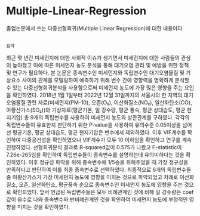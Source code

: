 # Multiple-Linear-Regression
졸업논문에서 쓰는 다중선형회귀(Multiple Linear Regression)에 대한 내용이다


                                                                           요약
최근 몇 년간 미세먼지에 대한 사회적 이슈가 생기면서 미세먼지에 대한 사람들의 관심이 높아졌고 이에 따른 미세먼지 농도 분석을 통해 대기오염 관리 및 예방을 위한 정책 및 연구가 필요하다. 본 논문은 종속변수인 미세먼지와 독립변수인 대기오염물질 및 기상요소 사이의 관계를 모델링하여 예측하기 위해 변수 간에 영향력을 명확하게 분석할 수 있는 다중선형회귀분석을 사용함으로써 미세먼지 농도에 가장 많은 영향을 주는 요인을 확인하였다. 2018년 1월 1일부터 2022년 12월 31일까지의 서울시의 한 지역의 대기오염물질 관련 자료(미세먼지(PM-10), 오존(O₃), 이산화질소(NO₂), 일산화탄소(CO), 아황산가스(SO₂))와 기상자료(평균기온, 일 강수량, 평균 풍속, 평균 상대습도, 평균 현지기압) 총 9개의 독립변수를 사용하여 미세먼지 농도와 상관관계를 구하였다. 각각의 독립변수들이 유효한지 판단하기 위한 P-value을 사용하여 유의수준 0.05이상을 넘어선 평균기온, 평균 상대습도, 평균 현지기압은 변수에서 제외하였다. 이후 VIF계수를 확인하여 다중공선성을 확인하였으나 VIF계수가 모두 10 이하임을 확인하고 연구를 계속 진행하였다. 선형회귀분석 결과로 R-squared값이 0.575가 나왔고 F-statistic이 7.26e-265임을 확인하여 독립변수들이 종속변수를 설명하는데 유의미하다는 것을 확인하였다. 이후 정규성 파악을 위해 종속변수에 1/5승을 취해주었을 때 가장 정규성을 만족하다고 판단하여 이를 최종 종속변수로 선택하였다. 최종적으로 6개의 독립변수들 중 아황산가스가 가장 미세먼지 농도에 영향을 미치는 것으로 파악되었고 차례로 이산화질소, 오존, 일산화탄소, 평균풍속 순으로 종속변수인 미세먼지 농도에 영향을 주는 것으로 확인되었다. 앞서 언급된 독립변수들은 모두 비례관계인 것에 비해 일 강수량은 coef값이 음수로 나와 종속변수와 반비례관계인 것을 확인하여 미세먼지 농도에 부정적인 영향을 미치는 것을 확인하였다.
